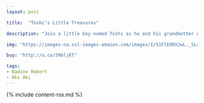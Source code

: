 ```yaml
---
layout: post

title:  "Toshi’s Little Treasures"

description: "Join a little boy named Toshi as he and his grandmother explore six of their favorite places—the riverbank, the town, the forest, the country, the park and the beach. At each location, Toshi finds treasures to add to his collection, from a dragonfly wing to a glittery rock to a guitar pick. Best of all, his grandmother always knows what everything is! Each scene is featured in a full-spread illustration, with lots of potential treasures labeled. Following that is an activity in which readers help Toshi identify his found treasures from each place by matching them to related items (for example, pink peony petals matching the peony plant, and a coin matching the coin purse)."

img: "https://images-na.ssl-images-amazon.com/images/I/51FlEORXJwL._SL480_.jpg"

buy: "http://a.co/59bljKT"

tags:
- Nadine Robert
- Aki Aki
---
```


{% include content-rss.md %}